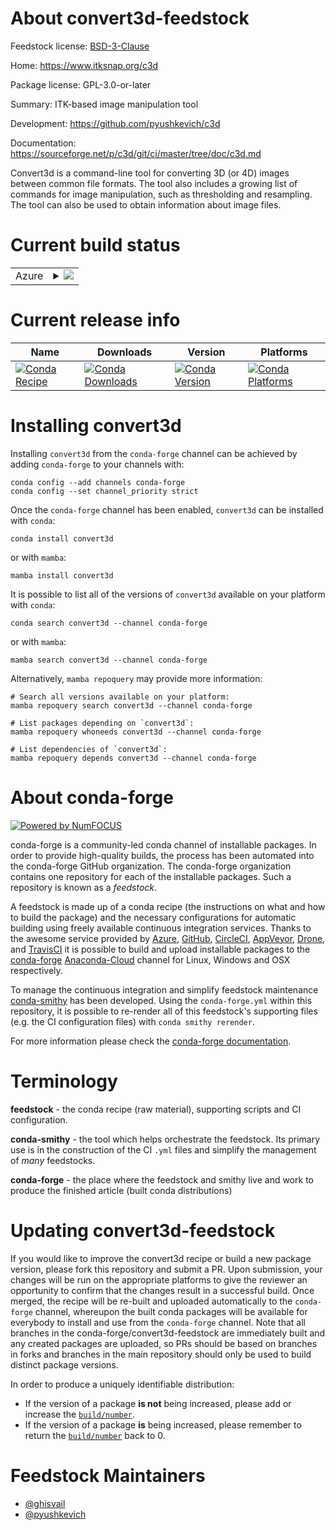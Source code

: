 About convert3d-feedstock
=========================

Feedstock license: [BSD-3-Clause](https://github.com/conda-forge/convert3d-feedstock/blob/main/LICENSE.txt)

Home: https://www.itksnap.org/c3d

Package license: GPL-3.0-or-later

Summary: ITK-based image manipulation tool

Development: https://github.com/pyushkevich/c3d

Documentation: https://sourceforge.net/p/c3d/git/ci/master/tree/doc/c3d.md

Convert3d is a command-line tool for converting 3D (or 4D) images between
common file formats. The tool also includes a growing list of commands for
image manipulation, such as thresholding and resampling. The tool can also
be used to obtain information about image files.


Current build status
====================


<table>
    
  <tr>
    <td>Azure</td>
    <td>
      <details>
        <summary>
          <a href="https://dev.azure.com/conda-forge/feedstock-builds/_build/latest?definitionId=13090&branchName=main">
            <img src="https://dev.azure.com/conda-forge/feedstock-builds/_apis/build/status/convert3d-feedstock?branchName=main">
          </a>
        </summary>
        <table>
          <thead><tr><th>Variant</th><th>Status</th></tr></thead>
          <tbody><tr>
              <td>linux_64</td>
              <td>
                <a href="https://dev.azure.com/conda-forge/feedstock-builds/_build/latest?definitionId=13090&branchName=main">
                  <img src="https://dev.azure.com/conda-forge/feedstock-builds/_apis/build/status/convert3d-feedstock?branchName=main&jobName=linux&configuration=linux%20linux_64_" alt="variant">
                </a>
              </td>
            </tr><tr>
              <td>osx_64</td>
              <td>
                <a href="https://dev.azure.com/conda-forge/feedstock-builds/_build/latest?definitionId=13090&branchName=main">
                  <img src="https://dev.azure.com/conda-forge/feedstock-builds/_apis/build/status/convert3d-feedstock?branchName=main&jobName=osx&configuration=osx%20osx_64_" alt="variant">
                </a>
              </td>
            </tr>
          </tbody>
        </table>
      </details>
    </td>
  </tr>
</table>

Current release info
====================

| Name | Downloads | Version | Platforms |
| --- | --- | --- | --- |
| [![Conda Recipe](https://img.shields.io/badge/recipe-convert3d-green.svg)](https://anaconda.org/conda-forge/convert3d) | [![Conda Downloads](https://img.shields.io/conda/dn/conda-forge/convert3d.svg)](https://anaconda.org/conda-forge/convert3d) | [![Conda Version](https://img.shields.io/conda/vn/conda-forge/convert3d.svg)](https://anaconda.org/conda-forge/convert3d) | [![Conda Platforms](https://img.shields.io/conda/pn/conda-forge/convert3d.svg)](https://anaconda.org/conda-forge/convert3d) |

Installing convert3d
====================

Installing `convert3d` from the `conda-forge` channel can be achieved by adding `conda-forge` to your channels with:

```
conda config --add channels conda-forge
conda config --set channel_priority strict
```

Once the `conda-forge` channel has been enabled, `convert3d` can be installed with `conda`:

```
conda install convert3d
```

or with `mamba`:

```
mamba install convert3d
```

It is possible to list all of the versions of `convert3d` available on your platform with `conda`:

```
conda search convert3d --channel conda-forge
```

or with `mamba`:

```
mamba search convert3d --channel conda-forge
```

Alternatively, `mamba repoquery` may provide more information:

```
# Search all versions available on your platform:
mamba repoquery search convert3d --channel conda-forge

# List packages depending on `convert3d`:
mamba repoquery whoneeds convert3d --channel conda-forge

# List dependencies of `convert3d`:
mamba repoquery depends convert3d --channel conda-forge
```


About conda-forge
=================

[![Powered by
NumFOCUS](https://img.shields.io/badge/powered%20by-NumFOCUS-orange.svg?style=flat&colorA=E1523D&colorB=007D8A)](https://numfocus.org)

conda-forge is a community-led conda channel of installable packages.
In order to provide high-quality builds, the process has been automated into the
conda-forge GitHub organization. The conda-forge organization contains one repository
for each of the installable packages. Such a repository is known as a *feedstock*.

A feedstock is made up of a conda recipe (the instructions on what and how to build
the package) and the necessary configurations for automatic building using freely
available continuous integration services. Thanks to the awesome service provided by
[Azure](https://azure.microsoft.com/en-us/services/devops/), [GitHub](https://github.com/),
[CircleCI](https://circleci.com/), [AppVeyor](https://www.appveyor.com/),
[Drone](https://cloud.drone.io/welcome), and [TravisCI](https://travis-ci.com/)
it is possible to build and upload installable packages to the
[conda-forge](https://anaconda.org/conda-forge) [Anaconda-Cloud](https://anaconda.org/)
channel for Linux, Windows and OSX respectively.

To manage the continuous integration and simplify feedstock maintenance
[conda-smithy](https://github.com/conda-forge/conda-smithy) has been developed.
Using the ``conda-forge.yml`` within this repository, it is possible to re-render all of
this feedstock's supporting files (e.g. the CI configuration files) with ``conda smithy rerender``.

For more information please check the [conda-forge documentation](https://conda-forge.org/docs/).

Terminology
===========

**feedstock** - the conda recipe (raw material), supporting scripts and CI configuration.

**conda-smithy** - the tool which helps orchestrate the feedstock.
                   Its primary use is in the construction of the CI ``.yml`` files
                   and simplify the management of *many* feedstocks.

**conda-forge** - the place where the feedstock and smithy live and work to
                  produce the finished article (built conda distributions)


Updating convert3d-feedstock
============================

If you would like to improve the convert3d recipe or build a new
package version, please fork this repository and submit a PR. Upon submission,
your changes will be run on the appropriate platforms to give the reviewer an
opportunity to confirm that the changes result in a successful build. Once
merged, the recipe will be re-built and uploaded automatically to the
`conda-forge` channel, whereupon the built conda packages will be available for
everybody to install and use from the `conda-forge` channel.
Note that all branches in the conda-forge/convert3d-feedstock are
immediately built and any created packages are uploaded, so PRs should be based
on branches in forks and branches in the main repository should only be used to
build distinct package versions.

In order to produce a uniquely identifiable distribution:
 * If the version of a package **is not** being increased, please add or increase
   the [``build/number``](https://docs.conda.io/projects/conda-build/en/latest/resources/define-metadata.html#build-number-and-string).
 * If the version of a package **is** being increased, please remember to return
   the [``build/number``](https://docs.conda.io/projects/conda-build/en/latest/resources/define-metadata.html#build-number-and-string)
   back to 0.

Feedstock Maintainers
=====================

* [@ghisvail](https://github.com/ghisvail/)
* [@pyushkevich](https://github.com/pyushkevich/)

